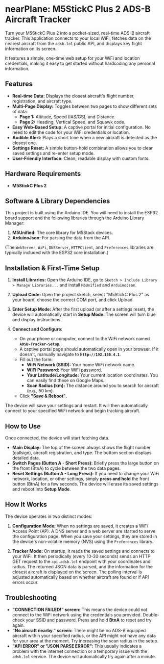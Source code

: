 # nearPlane: M5StickC Plus 2 ADS-B Aircraft Tracker

  <!-- Projenizin çalıştığı bir fotoğrafı buraya koymanız şiddetle tavsiye edilir. -->

Turn your M5StickC Plus 2 into a pocket-sized, real-time ADS-B aircraft tracker. This application connects to your local WiFi, fetches data on the nearest aircraft from the `adsb.lol` public API, and displays key flight information on its screen.

It features a simple, one-time web setup for your WiFi and location credentials, making it easy to get started without hardcoding any personal information.

## Features

- **Real-time Data:** Displays the closest aircraft's flight number, registration, and aircraft type.
- **Multi-Page Display:** Toggles between two pages to show different sets of data:
    - **Page 1:** Altitude, Speed (IAS/GS), and Distance.
    - **Page 2:** Heading, Vertical Speed, and Squawk code.
- **Easy Web-Based Setup:** A captive portal for initial configuration. No need to edit the code for your WiFi credentials or location.
- **Audible Alert:** Plays a short tone when a new aircraft is detected as the closest one.
- **Settings Reset:** A simple button-hold combination allows you to clear saved settings and re-enter setup mode.
- **User-Friendly Interface:** Clean, readable display with custom fonts.

## Hardware Requirements

- **M5StickC Plus 2**

## Software & Library Dependencies

This project is built using the Arduino IDE. You will need to install the ESP32 board support and the following libraries through the Arduino Library Manager:

1.  **M5Unified:** The core library for M5Stack devices.
2.  **ArduinoJson:** For parsing the data from the API.

(The `WebServer`, `WiFi`, `DNSServer`, `HTTPClient`, and `Preferences` libraries are typically included with the ESP32 core installation.)

## Installation & First-Time Setup

1.  **Install Libraries:** Open the Arduino IDE, go to `Sketch > Include Library > Manage Libraries...` and install `M5Unified` and `ArduinoJson`.
2.  **Upload Code:** Open the project sketch, select "M5StickC Plus 2" as your board, choose the correct COM port, and click Upload.
3.  **Enter Setup Mode:** After the first upload (or after a settings reset), the device will automatically start in **Setup Mode**. The screen will turn blue and display instructions.

     <!-- Kurulum ekranının bir fotoğrafı harika olurdu -->

4.  **Connect and Configure:**
    - On your phone or computer, connect to the WiFi network named **`ADSB-Tracker-Setup`**.
    - A captive portal page should automatically open in your browser. If it doesn't, manually navigate to **`http://192.168.4.1`**.
    - Fill out the form:
        - **WiFi Network (SSID):** Your home WiFi network name.
        - **WiFi Password:** Your WiFi password.
        - **Your Latitude/Longitude:** Your current location coordinates. You can easily find these on Google Maps.
        - **Scan Radius (km):** The distance around you to search for aircraft (e.g., 50 km).
    - Click **"Save & Reboot"**.

The device will save your settings and restart. It will then automatically connect to your specified WiFi network and begin tracking aircraft.

## How to Use

Once connected, the device will start fetching data.

- **Main Display:** The top of the screen always shows the flight number (callsign), aircraft registration, and type. The bottom section displays detailed data.
- **Switch Pages (Button A - Short Press):** Briefly press the large button on the front (BtnA) to cycle between the two data pages.
- **Reset Settings (Button A - Long Press):** If you need to change your WiFi network, location, or other settings, simply **press and hold** the front button (BtnA) for a few seconds. The device will erase its saved settings and reboot into **Setup Mode**.

## How It Works

The device operates in two distinct modes:

1.  **Configuration Mode:** When no settings are saved, it creates a WiFi Access Point (AP). A DNS server and a web server are started to serve the configuration page. When you save your settings, they are stored in the device's non-volatile memory (NVS) using the `Preferences` library.

2.  **Tracker Mode:** On startup, it reads the saved settings and connects to your WiFi. It then periodically (every 10-30 seconds) sends an HTTP GET request to the `api.adsb.lol` endpoint with your coordinates and radius. The returned JSON data is parsed, and the information for the closest aircraft is displayed on the screen. The polling interval is adjusted automatically based on whether aircraft are found or if API errors occur.

## Troubleshooting

- **"CONNECTION FAILED!" screen:** This means the device could not connect to the WiFi network using the credentials you provided. Double-check your SSID and password. Press and hold **BtnA** to reset and try again.
- **"No aircraft nearby." screen:** There might be no ADS-B equipped aircraft within your specified radius, or the API might not have any data for your area at the moment. Try increasing the scan radius in the setup.
- **"API ERROR" or "JSON PARSE ERROR":** This usually indicates a problem with the internet connection or a temporary issue with the `adsb.lol` service. The device will automatically try again after a minute.
